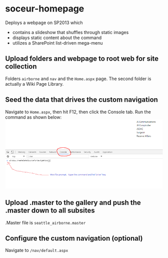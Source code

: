 # soceur-homepage

Deploys a webpage on SP2013 which
* contains a slideshow that shuffles through static images
* displays static content about the command
* utilizes a SharePoint list-driven mega-menu

## Upload folders and webpage to root web for site collection
Folders `airborne` and `nav` and the `Home.aspx` page. The second folder is actually a Wiki Page Library.

## Seed the data that drives the custom navigation
Navigate to `Home.aspx`, then hit F12, then click the Console tab.  Run the command as shown below:
![alt text](https://raw.githubusercontent.com/chanm003/soceur-homepage/master/cli-navigation.PNG)

## Upload .master to the gallery and push the .master down to all subsites

.Master file is `seattle_airborne.master`

## Configure the custom navigation (optional)

Navigate to `/nav/default.aspx`
